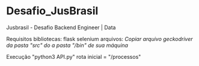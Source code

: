 # Desafio_JusBrasil
Jusbrasil - Desafio Backend Engineer | Data

Requisitos
bibliotecas:
  flask
  selenium
arquivos:
  *Copiar arquivo geckodriver da pasta "src" do a pasta "/bin" de sua máquina*

Execução
  "python3 API.py"
  rota inicial = "/processos"
